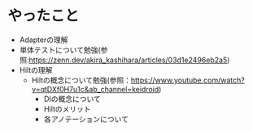# やったこと
* Adapterの理解
* 単体テストについて勉強(参照:https://zenn.dev/akira_kashihara/articles/03d1e2496eb2a5)
* Hiltの理解
    * Hiltの概念について勉強(参照：https://www.youtube.com/watch?v=qtDXf0H7u1c&ab_channel=keidroid)
      * DIの概念について
      * Hiltのメリット
      * 各アノテーションについて 
